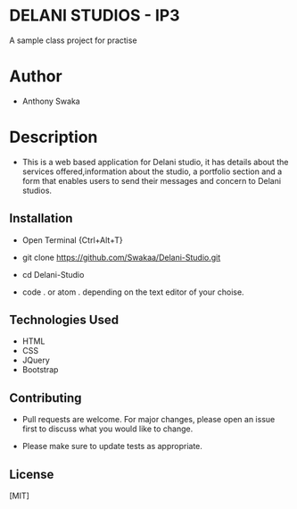 # DELANI STUDIOS - IP3

A sample class project for practise 

# Author
- Anthony  Swaka

# Description 
- This is a web based application for Delani studio, it has details about the services offered,information about the studio, a portfolio section and a form that     enables users to send their messages and concern to Delani studios.

## Installation

- Open Terminal {Ctrl+Alt+T}

- git clone https://github.com/Swakaa/Delani-Studio.git

- cd Delani-Studio

- code . or atom . depending on the text editor of your choise.

## Technologies Used
- HTML
- CSS
- JQuery
- Bootstrap

## Contributing
- Pull requests are welcome. For major changes, please open an issue first to discuss what you would like to change.

- Please make sure to update tests as appropriate.

## License
[MIT]
